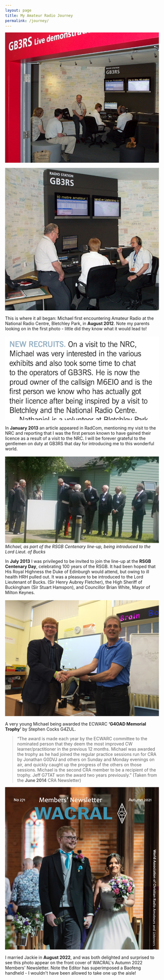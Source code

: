 ```yaml
---
layout: page
title: My Amateur Radio Journey
permalink: /journey/
---
```

![GB3RS](images/9d257-gb3rs.jpg)

![GB3RS](images/bb2e5-gb3rs2.jpg)

This is where it all began: Michael first encountering Amateur Radio at the National Radio Centre, Bletchley Park, in **August 2012**. Note my parents looking on in the first photo - little did they know what it would lead to!
<br>
<br>
![RadCom article](images/41a9f-radcom-feb-2013-m6eio.jpg)

In **January 2013** an article appeared in RadCom, mentioning my visit to the NRC and reporting that I was the first person known to have gained their licence as a result of a visit to the NRC. I will be forever grateful to the gentlemen on duty at GB3RS that day for introducing me to this wonderful world.
<br>
<br>
![Bletchley Park](images/BletchleyCentenary.jpg)
*Michael, as part of the RSGB Centenary line-up, being introduced to the Lord Lieut. of Bucks*

In **July 2013** I was privileged to be invited to join the line-up at the **RSGB Centenary Day**, celebrating 100 years of the RSGB. It had been hoped that His Royal Highness the Duke of Edinburgh would attend, but owing to ill health HRH pulled out. It was a pleasure to be introduced to the Lord Lieutenant of Bucks. (Sir Henry Aubrey Fletcher), the High Sheriff of Buckingham (Sir Stuart Hamspon), and Councillor Brian White, Mayor of Milton Keynes.
<br>
<br>
![G4OAD trophy](images/4bfb0-ecwarcaward.jpg)

A very young Michael being awarded the ECWARC **‘G4OAD Memorial Trophy’** by Stephen Cocks G4ZUL. 

>“The award is made each year by the ECWARC committee to the nominated person that they deem the most improved CW learner/practitioner in the previous 12 months. Michael was awarded the trophy as he had joined the regular practice sessions run for CRA by Jonathan G0DVJ and others on Sunday and Monday evenings on air, and quickly caught up the progress of the others on those sessions. Michael is the second CRA member to be a recipient of the trophy. Jeff G7TAT won the award two years previously.” (Taken from the **June 2014** CRA Newsletter)

![WACRAL Wedding Day](images/wacralwedding.jpg)

I married Jackie in **August 2022**, and was both delighted and surprised to see this photo appear on the front cover of WACRAL's Autumn 2022 Members' Newsletter. Note the Editor has superimposed a Baofeng handheld - I wouldn't have been allowed to take one up the aisle!
